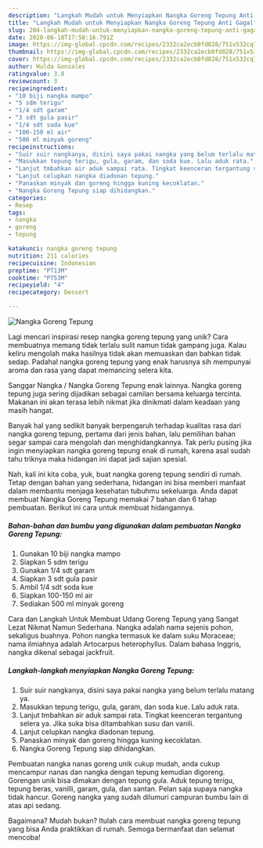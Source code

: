 ```yaml
---
description: "Langkah Mudah untuk Menyiapkan Nangka Goreng Tepung Anti Gagal"
title: "Langkah Mudah untuk Menyiapkan Nangka Goreng Tepung Anti Gagal"
slug: 204-langkah-mudah-untuk-menyiapkan-nangka-goreng-tepung-anti-gagal
date: 2020-06-10T17:50:16.791Z
image: https://img-global.cpcdn.com/recipes/2332ca2ecb0fd828/751x532cq70/nangka-goreng-tepung-foto-resep-utama.jpg
thumbnail: https://img-global.cpcdn.com/recipes/2332ca2ecb0fd828/751x532cq70/nangka-goreng-tepung-foto-resep-utama.jpg
cover: https://img-global.cpcdn.com/recipes/2332ca2ecb0fd828/751x532cq70/nangka-goreng-tepung-foto-resep-utama.jpg
author: Hulda Gonzales
ratingvalue: 3.8
reviewcount: 3
recipeingredient:
- "10 biji nangka mampo"
- "5 sdm terigu"
- "1/4 sdt garam"
- "3 sdt gula pasir"
- "1/4 sdt soda kue"
- "100-150 ml air"
- "500 ml minyak goreng"
recipeinstructions:
- "Suir suir nangkanya, disini saya pakai nangka yang belum terlalu matang ya."
- "Masukkan tepung terigu, gula, garam, dan soda kue. Lalu aduk rata."
- "Lanjut tmbahkan air aduk sampai rata. Tingkat keenceran tergantung selera ya. Jika suka bisa ditambahkan susu dan vanili."
- "Lanjut celupkan nangka diadonan tepung."
- "Panaskan minyak dan goreng hingga kuning kecoklatan."
- "Nangka Goreng Tepung siap dihidangkan."
categories:
- Resep
tags:
- nangka
- goreng
- tepung

katakunci: nangka goreng tepung 
nutrition: 211 calories
recipecuisine: Indonesian
preptime: "PT13M"
cooktime: "PT53M"
recipeyield: "4"
recipecategory: Dessert

---
```



![Nangka Goreng Tepung](https://img-global.cpcdn.com/recipes/2332ca2ecb0fd828/751x532cq70/nangka-goreng-tepung-foto-resep-utama.jpg)

Lagi mencari inspirasi resep nangka goreng tepung yang unik? Cara membuatnya memang tidak terlalu sulit namun tidak gampang juga. Kalau keliru mengolah maka hasilnya tidak akan memuaskan dan bahkan tidak sedap. Padahal nangka goreng tepung yang enak harusnya sih mempunyai aroma dan rasa yang dapat memancing selera kita.

Sanggar Nangka / Nangka Goreng Tepung enak lainnya. Nangka goreng tepung juga sering dijadikan sebagai camilan bersama keluarga tercinta. Makanan ini akan terasa lebih nikmat jika dinikmati dalam keadaan yang masih hangat.

Banyak hal yang sedikit banyak berpengaruh terhadap kualitas rasa dari nangka goreng tepung, pertama dari jenis bahan, lalu pemilihan bahan segar sampai cara mengolah dan menghidangkannya. Tak perlu pusing jika ingin menyiapkan nangka goreng tepung enak di rumah, karena asal sudah tahu triknya maka hidangan ini dapat jadi sajian spesial.


Nah, kali ini kita coba, yuk, buat nangka goreng tepung sendiri di rumah. Tetap dengan bahan yang sederhana, hidangan ini bisa memberi manfaat dalam membantu menjaga kesehatan tubuhmu sekeluarga. Anda dapat membuat Nangka Goreng Tepung memakai 7 bahan dan 6 tahap pembuatan. Berikut ini cara untuk membuat hidangannya.

<!--inarticleads1-->

##### Bahan-bahan dan bumbu yang digunakan dalam pembuatan Nangka Goreng Tepung:

1. Gunakan 10 biji nangka mampo
1. Siapkan 5 sdm terigu
1. Gunakan 1/4 sdt garam
1. Siapkan 3 sdt gula pasir
1. Ambil 1/4 sdt soda kue
1. Siapkan 100-150 ml air
1. Sediakan 500 ml minyak goreng


Cara dan Langkah Untuk Membuat Udang Goreng Tepung yang Sangat Lezat Nikmat Namun Sederhana. Nangka adalah nama sejenis pohon, sekaligus buahnya. Pohon nangka termasuk ke dalam suku Moraceae; nama ilmiahnya adalah Artocarpus heterophyllus. Dalam bahasa Inggris, nangka dikenal sebagai jackfruit. 

<!--inarticleads2-->

##### Langkah-langkah menyiapkan Nangka Goreng Tepung:

1. Suir suir nangkanya, disini saya pakai nangka yang belum terlalu matang ya.
1. Masukkan tepung terigu, gula, garam, dan soda kue. Lalu aduk rata.
1. Lanjut tmbahkan air aduk sampai rata. Tingkat keenceran tergantung selera ya. Jika suka bisa ditambahkan susu dan vanili.
1. Lanjut celupkan nangka diadonan tepung.
1. Panaskan minyak dan goreng hingga kuning kecoklatan.
1. Nangka Goreng Tepung siap dihidangkan.


Pembuatan nangka nanas goreng unik cukup mudah, anda cukup mencampur nanas dan nangka dengan tepung kemudian digoreng. Gorengan unik bisa dimakan dengan tepung gula. Aduk tepung terigu, tepung beras, vanilli, garam, gula, dan santan. Pelan saja supaya nangka tidak hancur. Goreng nangka yang sudah dilumuri campuran bumbu lain di atas api sedang. 

Bagaimana? Mudah bukan? Itulah cara membuat nangka goreng tepung yang bisa Anda praktikkan di rumah. Semoga bermanfaat dan selamat mencoba!
